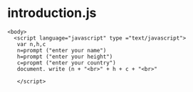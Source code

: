 # introduction.js
  
    <body>
      <script language="javascript" type ="text/javascript">
       var n,h,c
       n=prompt ("enter your name") 
       h=prompt ("enter your height")
       c=propmt ("enter your country")
       document. write (n + "<br>" + h + c + "<br>"
      
       </script>
       
